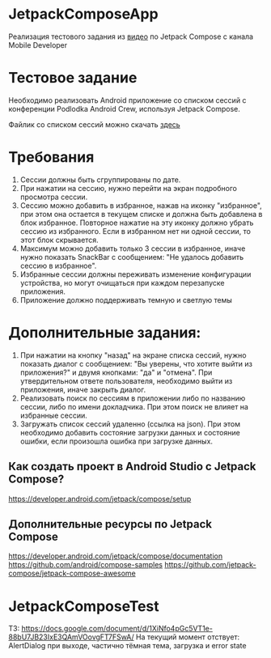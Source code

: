 # JetpackComposeApp
Реализация тестового задания из [видео](https://youtu.be/ND-OA_9L1vo) по Jetpack Compose c канала Mobile Developer

# Тестовое задание

Необходимо реализовать Android приложение со списком сессий с конференции Podlodka Android Crew, используя Jetpack Compose.

Файлик со списком сессий можно скачать [здесь](https://pastebin.com/qjfaP8e7)

# Требования
1. Сессии должны быть сгруппированы по дате.
2. При нажатии на сессию, нужно перейти на экран подробного просмотра сессии.
3. Сессию можно добавить в избранное, нажав на иконку "избранное", при этом она остается в текущем списке и должна быть добавлена в блок избранное. Повторное нажатие на эту иконку должно убрать сессию из избранного. Если в избранном нет ни одной сессии, то этот блок скрывается.
4. Максимум можно добавить только 3 сессии в избранное, иначе нужно показать SnackBar с сообщением: "Не удалось добавить сессию в избранное".
5. Избранные сессии должны переживать изменение конфигурации устройства, но могут очищаться при каждом перезапуске приложения.
6. Приложение должно поддерживать темную и светлую темы
# Дополнительные задания:
1. При нажатии на кнопку "назад" на экране списка сессий, нужно показать диалог с сообщением: "Вы уверены, что хотите выйти из приложения?"  и двумя кнопками: "да" и "отмена". При утвердительном ответе пользователя, необходимо выйти из приложения, иначе закрыть диалог.
2. Реализовать поиск по сессиям в приложении либо по названию сессии, либо по имени докладчика. При этом поиск не влияет на избранные сессии.
3. Загружать список сессий удаленно (ссылка на json). При этом необходимо добавить состояние загрузки данных и состояние ошибки, если произошла ошибка при загрузке данных.
## Как создать проект в Android Studio с Jetpack Compose?
https://developer.android.com/jetpack/compose/setup 
## Дополнительные ресурсы по Jetpack Compose
https://developer.android.com/jetpack/compose/documentation 
https://github.com/android/compose-samples 
https://github.com/jetpack-compose/jetpack-compose-awesome


# JetpackComposeTest
ТЗ: https://docs.google.com/document/d/1XiNfo4pGc5VT1e-88bU7JB23IxE3QAmVOovgFT7FSwA/
На текущий момент отствует: AlertDialog при выходе, частично тёмная тема, загрузка и error state

